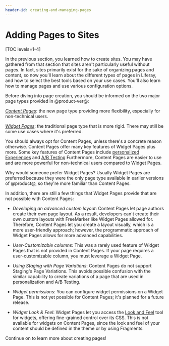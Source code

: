 ```yaml
---
header-id: creating-and-managing-pages
---
```


# Adding Pages to Sites

[TOC levels=1-4]

In the previous section, you learned how to create sites. You may have gathered 
from that section that sites aren't particularly useful without pages. In
fact, sites primarily exist for the sake of organizing pages and content, so 
now you'll learn about the different types of pages in Liferay, and how to 
select the best tools based on your use cases. You'll also learn how to manage 
pages and use various configuration options.

Before diving into page creation, you should be informed on the two major page
types provided in @product-ver@:

[*Content Pages*](/docs/7-2/user/-/knowledge_base/u/creating-content-pages): the
new page type providing more flexibility, especially for non-technical users.

[*Widget Pages*](/docs/7-2/user/-/knowledge_base/u/adding-applications-to-a-page):
the traditional page type that is more rigid. There may still be some use cases
where it's preferred.

You should always opt for Content Pages, unless there's a concrete reason
otherwise. Content Pages offer many key features of Widget Pages plus more. Some
key features of Content Pages include
[personalized Experiences](/docs/7-2/user/-/knowledge_base/u/segmentation-and-personalization)
and
[A/B Testing](https://help.liferay.com/hc/en-us/articles/360034856751-A-B-Testing)
Furthermore, Content Pages are easier to use and are more powerful for
non-technical users compared to Widget Pages.

Why would someone prefer Widget Pages? Usually Widget Pages are preferred
because they were the only page type available in earlier versions of @product@,
so they're more familiar than Content Pages.

In addition, there are still a few things that Widget Pages provide that are not
possible with Content Pages:

- *Developing an advanced custom layout*: Content Pages let page authors create
  their own page layout. As a result, developers can't create their own custom
  layouts with FreeMarker like Widget Pages allowed for. Therefore, Content
  Pages let you create a layout visually, which is a more user-friendly
  approach; however, the programmatic approach of Widget Pages allows for more
  advanced capabilities.

- *User-Customizable columns*: This was a rarely used feature of Widget Pages
  that is not provided in Content Pages. If your page requires a
  user-customizable column, you must leverage a Widget Page.

- *Using Staging with Page Variations*: Content Pages do not support Staging's
  Page Variations. This avoids possible confusion with the similar capability to
  create variations of a page that are used in personalization and A/B Testing.

- *Widget permissions*: You can configure widget permissions on a Widget Page.
  This is not yet possible for Content Pages; it's planned for a future release.

- *Widget Look & Feel*: Widget Pages let you access the
  [Look and Feel](/docs/7-2/user/-/knowledge_base/u/look-and-feel-configuration)
  tool for widgets, offering fine-grained control over its CSS. This is not
  available for widgets on Content Pages, since the look and feel of your
  content should be defined in the theme or by using Fragments.

Continue on to learn more about creating pages!
